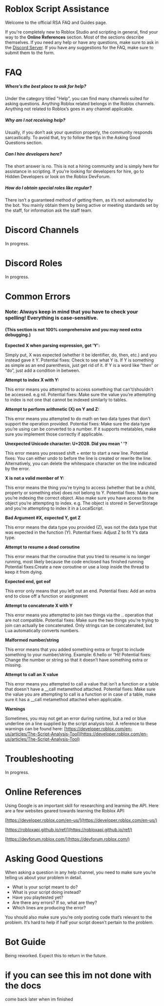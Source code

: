 # Roblox Script Assistance

Welcome to the official RSA FAQ and Guides page. 

If you're completely new to Roblox Studio and scripting in general, find your way to the **Online References** section. 
Most of the sections describe themselves. If you need any help or have any questions, make sure to ask in the [Discord Server](https://discord.gg/WHTAYrK). 
If you have any suggestions for the FAQ, make sure to submit them to the form.

# FAQ
##### Where’s the best place to ask for help?
Under the category titled "Help", you can find many channels suited for asking questions. Anything Roblox related belongs in the Roblox channels. Anything not related to Roblox’s goes in any channel applicable.


##### Why am I not receiving help?
Usually, if you don’t ask your question properly, the community responds sarcastically. To avoid that, try to follow the tips in the Asking Good Questions section.


##### Can I hire developers here?
The short answer is no. This is not a hiring community and is simply here for assistance in scripting. If you're looking for developers for hire, go to Hidden Developers or look on the Roblox DevForum.


##### How do I obtain special roles like regular?
There isn’t a guaranteed method of getting them, as it’s not automated by the bot. You mainly obtain them by being active or meeting standards set by the staff, for information ask the staff team.

# Discord Channels
In progress.

# Discord Roles
In progress.

# Common Errors
### Note: Always keep in mind that you have to check your spelling! Everything is case-sensitive.
#### (This section is not 100% comprehensive and you may need extra debugging.)

**Expected X when parsing expression, got 'Y':**

Simply put, X was expected (whether it be identifier, do, then, etc.) and you instead gave it Y.
Potential fixes: Check to see what Y is. If Y is something as simple as an end parenthesis, just get rid of it. If Y is a word like “then” or “do”, just add a condition in between.

**Attempt to index X with Y:**

This error means you attempted to access something that can't/shouldn't be accessed. e.g nil.
Potential fixes: Make sure the value you’re attempting to index is not one that cannot be indexed similarly to tables.

**Attempt to perform arithmetic (X) on Y and Z:**

This error means you attempted to do math on two data types that don't support the operation provided.
Potential fixes: Make sure the data type you’re using can be converted to a number. If it supports metatables, make sure you implement those correctly if applicable.

**Unexpected Unicode character: U+2028. Did you mean ' '?**

This error means you pressed shift + enter to start a new line.
Potential fixes: You can either undo to before the line is created or rewrite the line. Alternatively, you can delete the whitespace character on the line indicated by the error.

**X is not a valid member of Y:**

This error means the thing you’re trying to access (whether that be a child, property or something else) does not belong to Y.
Potential fixes: Make sure you’re indexing the correct object. Also make sure you have access to the object you’re attempting to index. e.g. The object is stored in ServerStorage and you're attempting to index it in a LocalScript.

**Bad Argument #X, expected Y, got Z**

This error means the data type you provided (Z), was not the data type that was expected in the function (Y).
Potential fixes: Adjust Z to fit Y’s data type.

**Attempt to resume a dead coroutine**

This error means that the coroutine that you tried to resume is no longer running, most likely because the code enclosed has finished running
Potential fixes:Create a new coroutine or use a loop inside the thread to keep it from dying.

**Expected end, got eof**

This error only means that you left out an end.
Potential fixes: Add an extra end to close off a function or assignment

**Attempt to concatenate X with Y**

This error means you attempted to join two things via the .. operation that are not compatible.
Potential fixes: Make sure the two things you're trying to join can actually be concatenated. Only strings can be concatenated, but Lua automatically converts numbers.

**Malformed number/string**

This error means that you added something extra or forgot to include something to your number/string.
Example: 6.hello or “Hi!
Potential fixes: Change the number or string so that it doesn’t have something extra or missing.

**Attempt to call an X value**

This error means you attempted to call a value that isn’t a function or a table that doesn't have a __call metamethod attached.
Potential fixes: Make sure the value you are attempting to call is a function or in case of a table, make sure it has a __call metamethod attached when applicable.

**Warnings**

Sometimes, you may not get an error during runtime, but a red or blue underline on a line supplied by the script analysis tool. A reference to these warnings can be found here:
[https://developer.roblox.com/en-us/articles/The-Script-Analysis-Tool](https://developer.roblox.com/en-us/articles/The-Script-Analysis-Tool)

# Troubleshooting
In progress.

# Online References
Using Google is an important skill for researching and learning the API. Here are a few websites geared towards learning the Roblox API:

[https://developer.roblox.com/en-us/](https://developer.roblox.com/en-us/)

[https://robloxapi.github.io/ref/](https://robloxapi.github.io/ref/)

[https://devforum.roblox.com/](https://devforum.roblox.com/) 

# Asking Good Questions
When asking a question in any help channel, you need to make sure you’re telling us about your problem in detail.

- What is your script meant to do?
- What is your script doing instead?
- Have you playtested yet?
- Are there any errors? If so, what are they?
- Which lines are producing the error?

You should also make sure you’re only posting code that’s relevant to the problem. It’s hard to help if half your script doesn’t pertain to the problem.


# Bot Guide
Being reworked. Expect this to return in the future.

# if you can see this im not done with the docs
come back later when im finished
